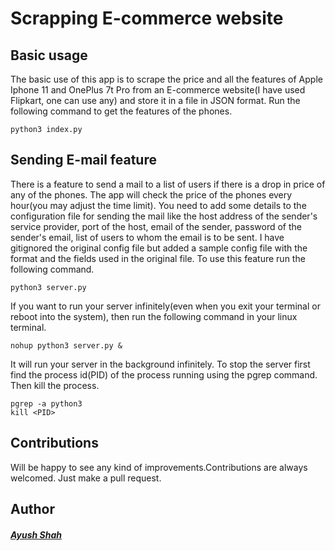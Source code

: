 # Scrapping E-commerce website

## Basic usage

The basic use of this app is to scrape the price and all the features of Apple Iphone 11
and OnePlus 7t Pro from an E-commerce website(I have used Flipkart, one can use any) and store it in a file in JSON format.
Run the following command to get the features of the phones.
```
python3 index.py
```

## Sending E-mail feature

There is a feature to send a mail to a list of users if there is a drop in price of any of the phones.
The app will check the price of the phones every hour(you may adjust the time limit). You need to add some
details to the configuration file for sending the mail like the host address of the sender's service provider,
port of the host, email of the sender, password of the sender's email, list of users to whom the email is to be 
sent. I have gitignored the original config file but added a sample config file with the format and the fields 
used in the original file.
To use this feature run the following command.
```
python3 server.py
```
If you want to run your server infinitely(even when you exit your terminal or reboot into the system),
then run the following command in your linux terminal.
```
nohup python3 server.py &
```
It will run your server in the background infinitely.
To stop the server first find the process id(PID) of the process running using the pgrep command.
Then kill the process.
```
pgrep -a python3
kill <PID>
```

## Contributions

Will be happy to see any kind of improvements.Contributions are always welcomed. Just make a pull request.

## Author

##### [Ayush Shah](https://github.com/shahayush457)
